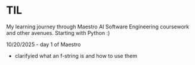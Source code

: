 # TIL
My learning journey through Maestro AI Software Engineering coursework and other avenues. Starting with Python :)

10/20/2025 - day 1 of Maestro 
- clarifyied what an f-string is and how to use them
